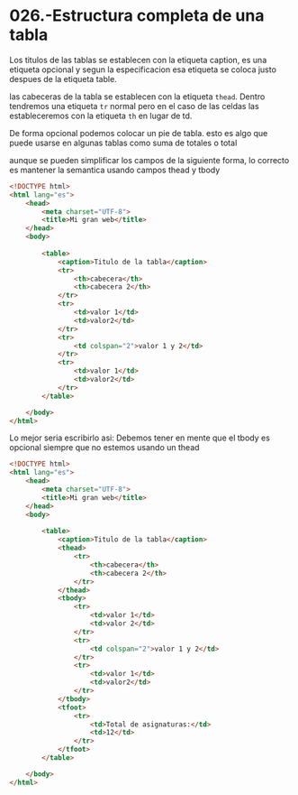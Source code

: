 026.-Estructura completa de una tabla
===

Los titulos de las tablas se establecen con la etiqueta caption, es una etiqueta opcional y segun la especificacion esa etiqueta se coloca justo despues de la etiqueta table.

las cabeceras de la tabla se establecen con la etiqueta `thead`.
Dentro tendremos una etiqueta `tr` normal pero en el caso de las celdas las estableceremos con la etiqueta `th` en lugar de td.

De forma opcional podemos colocar un pie de tabla. esto es algo que puede usarse en algunas tablas como suma de totales o total

aunque se pueden simplificar los campos de la siguiente forma, lo correcto es mantener la semantica usando campos thead y tbody

```html
<!DOCTYPE html>
<html lang="es"> 
    <head>
        <meta charset="UTF-8"> 
        <title>Mi gran web</title>
    </head>
    <body>
       
        <table>
        	<caption>Titulo de la tabla</caption>
            <tr>
                <th>cabecera</th>
                <th>cabecera 2</th>
            </tr>
            <tr>
                <td>valor 1</td>
                <td>valor2</td>
            </tr>
            <tr>
                <td colspan="2">valor 1 y 2</td>    
            </tr>
            <tr>
                <td>valor 1</td>
                <td>valor2</td>
            </tr>
        </table>

    </body>
</html>
```

Lo mejor seria escribirlo asi: Debemos tener en mente que el tbody es opcional siempre que no estemos usando un thead

```html
<!DOCTYPE html>
<html lang="es"> 
    <head>
        <meta charset="UTF-8"> 
        <title>Mi gran web</title>
    </head>
    <body>
       
        <table>
        	<caption>Titulo de la tabla</caption>
        	<thead>
	            <tr>
	                <th>cabecera</th>
	                <th>cabecera 2</th>
	            </tr>
            </thead>
            <tbody>
	            <tr>
	                <td>valor 1</td>
	                <td>valor 2</td>
	            </tr>
	            <tr>
	                <td colspan="2">valor 1 y 2</td>    
	            </tr>
	            <tr>
	                <td>valor 1</td>
	                <td>valor2</td>
	            </tr>
            </tbody>
            <tfoot>
            	<tr>
            		<td>Total de asignaturas:</td>
            		<td>12</td>
            	</tr>
            </tfoot>
        </table>

    </body>
</html>
```